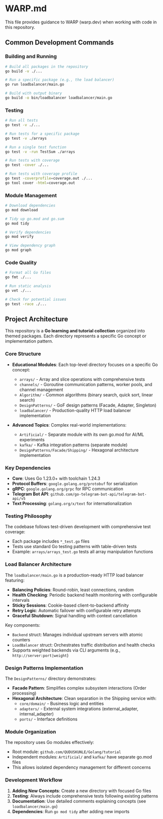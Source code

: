 # WARP.md

This file provides guidance to WARP (warp.dev) when working with code in this repository.

## Common Development Commands

### Building and Running
```bash
# Build all packages in the repository
go build -v ./...

# Run a specific package (e.g., the load balancer)
go run loadbalancer/main.go

# Build with output binary
go build -o bin/loadbalancer loadbalancer/main.go
```

### Testing
```bash
# Run all tests
go test -v ./...

# Run tests for a specific package
go test -v ./arrays

# Run a single test function
go test -v -run TestSum ./arrays

# Run tests with coverage
go test -cover ./...

# Run tests with coverage profile
go test -coverprofile=coverage.out ./...
go tool cover -html=coverage.out
```

### Module Management
```bash
# Download dependencies
go mod download

# Tidy up go.mod and go.sum
go mod tidy

# Verify dependencies
go mod verify

# View dependency graph
go mod graph
```

### Code Quality
```bash
# Format all Go files
go fmt ./...

# Run static analysis
go vet ./...

# Check for potential issues
go test -race ./...
```

## Project Architecture

This repository is a **Go learning and tutorial collection** organized into themed packages. Each directory represents a specific Go concept or implementation pattern.

### Core Structure

- **Educational Modules**: Each top-level directory focuses on a specific Go concept:
  - `arrays/` - Array and slice operations with comprehensive tests
  - `channels/` - Goroutine communication patterns, worker pools, and channel management
  - `Algorithm/` - Common algorithms (binary search, quick sort, linear search)
  - `DesignPatterns/` - GoF design patterns (Facade, Adapter, Singleton)
  - `loadbalancer/` - Production-quality HTTP load balancer implementation

- **Advanced Topics**: Complex real-world implementations:
  - `Artificial/` - Separate module with its own go.mod for AI/ML experiments
  - `kafka/` - Kafka integration patterns (separate module)
  - `DesignPatterns/Facade/Shipping/` - Hexagonal architecture implementation

### Key Dependencies

- **Core**: Uses Go 1.23.0+ with toolchain 1.24.3
- **Protocol Buffers**: `google.golang.org/protobuf` for serialization
- **gRPC**: `google.golang.org/grpc` for RPC communication  
- **Telegram Bot API**: `github.com/go-telegram-bot-api/telegram-bot-api/v5`
- **Text Processing**: `golang.org/x/text` for internationalization

### Testing Philosophy

The codebase follows test-driven development with comprehensive test coverage:
- Each package includes `*_test.go` files
- Tests use standard Go testing patterns with table-driven tests
- Example: `arrays/arrays_test.go` tests all array manipulation functions

### Load Balancer Architecture

The `loadbalancer/main.go` is a production-ready HTTP load balancer featuring:
- **Balancing Policies**: Round-robin, least connections, random
- **Health Checking**: Periodic backend health monitoring with configurable intervals
- **Sticky Sessions**: Cookie-based client-to-backend affinity
- **Retry Logic**: Automatic failover with configurable retry attempts
- **Graceful Shutdown**: Signal handling with context cancellation

Key components:
- `Backend` struct: Manages individual upstream servers with atomic counters
- `LoadBalancer` struct: Orchestrates traffic distribution and health checks
- Supports weighted backends via CLI arguments (e.g., `http://server:port|weight`)

### Design Patterns Implementation

The `DesignPatterns/` directory demonstrates:
- **Facade Pattern**: Simplifies complex subsystem interactions (Order processing)
- **Hexagonal Architecture**: Clean separation in the Shipping service with:
  - `core/domain/` - Business logic and entities
  - `adapters/` - External system integrations (external_adapter, internal_adapter)
  - `ports/` - Interface definitions

### Module Organization

The repository uses Go modules effectively:
- Root module: `github.com/QUDUSKUNLE/Golang/tutorial`
- Independent modules: `Artificial/` and `kafka/` have separate go.mod files
- This allows isolated dependency management for different concerns

### Development Workflow

1. **Adding New Concepts**: Create a new directory with focused Go files
2. **Testing**: Always include comprehensive tests following existing patterns
3. **Documentation**: Use detailed comments explaining concepts (see `loadbalancer/main.go`)
4. **Dependencies**: Run `go mod tidy` after adding new imports
